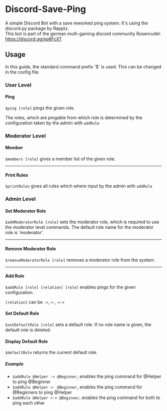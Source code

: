 # Discord-Save-Ping
A simple Discord Bot with a save reworked ping system. It's using the discord.py package by Rapptz.
<br>
This bot is part of the german multi-gaming discord community Rosenrudel: https://discord.gg/ep8FcXT

## Usage
In this guide, the standard command prefix '$' is used.
This can be changed in the config file.
### User Level
#### Ping
`$ping [role]` pings the given role.

The roles, which are pingable from which role is determined by
the configuration taken by the admin with `addRule`

### Moderator Level
#### Member
`$members [role]` gives a member list of the given role.

----
#### Print Rules
`$printRules` gives all rules which where input by the admin with `addRule`

### Admin Level
#### Set Moderator Role
`$addModeratorRole [role]` sets the moderator role, which is required to use the moderator level commands. The default role name for the moderator role is 'moderator'.

----

#### Remove Moderator Role
`$removeModeratorRole [role]` removes a moderator role from the system.

----

#### Add Rule
`$addRule [role] [relation] [role]` enables pings for the given configuration.

`[relation]` can be `->`, `<-`, `<->`

#### Set Default Role
`$setDefaultRole [role]` sets a default role. If no role name is given, the default role is deleted.

#### Display Default Role
`$defaultRole` returns the current default role.

##### Example
- `$addRule @Helper -> @Beginner`, enables the ping command for @Helper to ping @Beginner
- `$addRule @Helper <- @Beginner`, enables the ping command for @Beginners to ping @Helper
- `$addRule @Helper <-> @Beginner`, enables the ping command for both to ping each other
